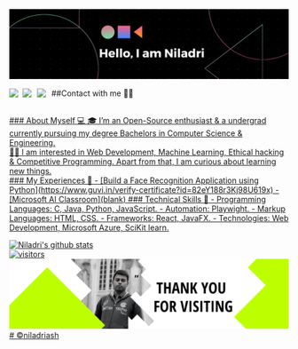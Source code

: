 <img src="./assets/banner.png">

##Contact with me 📱📞
<a herf = "https://www.linkedin.com/in/niladri-ash/">
<img align="left" width="24px" src="https://cdn.jsdelivr.net/npm/simple-icons@v3/icons/linkedin.svg"/>
</a>
<a herf = https://twitter.com/NiladriAsh>
<img align="left" width="26px" src="https://cdn.jsdelivr.net/npm/simple-icons@v3/icons/twitter.svg"/>
</a>
<a href="niladriash2001@gmail.com">
  <img align="left" width="26px" src="https://cdn.jsdelivr.net/npm/simple-icons@v3/icons/gmail.svg" />

</br>
### About Myself 💻
🎓 I’m an Open-Source enthusiast & a undergrad currently pursuing my degree Bachelors in Computer Science & Engineering. </br>
👨‍💻  I am interested in Web Development, Machine Learning, Ethical hacking & Competitive Programming. Apart from that, I am curious about learning new things. </br>
### My Experiences 🙌
- [Build a Face Recognition Application using Python](https://www.guvi.in/verify-certificate?id=82eY188r3Kj98U619x)
- [Microsoft AI Classroom](blank)
### Technical Skills 📖
- Programming Languages: C, Java, Python, JavaScript.
- Automation: Playwight.
- Markup Languages: HTML, CSS.
- Frameworks: React, JavaFX.
- Technologies: Web Development, Microsoft Azure, SciKit learn.
</br>

![Niladri's github stats](https://github-readme-stats.vercel.app/api?username=niladriash&show_icons=true&hide_border=true&theme=radical)
</br>
![visitors](https://visitor-badge.laobi.icu/badge?page_id=niladriash.niladriash)</br>
<img src="./assets/footer.png"># ©niladriash
